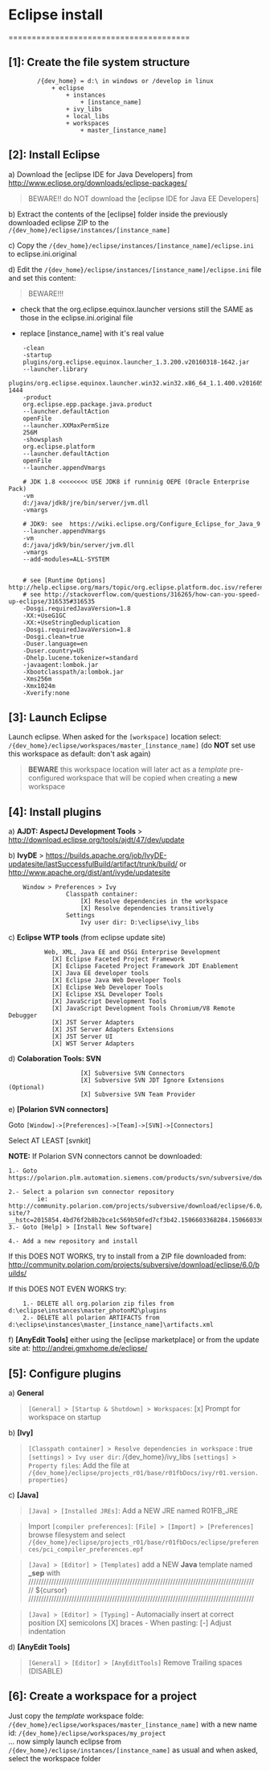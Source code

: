 # Eclipse install
=======================================


## [1]: Create the file system structure
```
		/{dev_home} = d:\ in windows or /develop in linux
			+ eclipse
				+ instances
					+ [instance_name]
				+ ivy_libs
				+ local_libs
				+ workspaces
					+ master_[instance_name]
```

## [2]: Install Eclipse

a) Download the [eclipse IDE for Java Developers] from http://www.eclipse.org/downloads/eclipse-packages/

> BEWARE!! do NOT download the [eclipse IDE for Java EE Developers]

b) Extract the contents of the [eclipse] folder inside the previously downloaded eclipse ZIP to the `/{dev_home}/eclipse/instances/[instance_name]`

c) Copy the `/{dev_home}/eclipse/instances/[instance_name]/eclipse.ini` to eclipse.ini.original

d) Edit the `/{dev_home}/eclipse/instances/[instance_name]/eclipse.ini` file and set this content:

> BEWARE!!!

* check that the org.eclipse.equinox.launcher versions still the SAME as those in the eclipse.ini.original file

* replace [instance_name] with it's real value

```
	-clean
	-startup
	plugins/org.eclipse.equinox.launcher_1.3.200.v20160318-1642.jar
	--launcher.library
	plugins/org.eclipse.equinox.launcher.win32.win32.x86_64_1.1.400.v20160518-1444
	-product
	org.eclipse.epp.package.java.product
	--launcher.defaultAction
	openFile
	--launcher.XXMaxPermSize
	256M
	-showsplash
	org.eclipse.platform
	--launcher.defaultAction
	openFile
	--launcher.appendVmargs

	# JDK 1.8 <<<<<<<< USE JDK8 if runninig OEPE (Oracle Enterprise Pack)
	-vm
	d:/java/jdk8/jre/bin/server/jvm.dll
	-vmargs

	# JDK9: see  https://wiki.eclipse.org/Configure_Eclipse_for_Java_9
	--launcher.appendVmargs
	-vm
	d:/java/jdk9/bin/server/jvm.dll
	-vmargs
	--add-modules=ALL-SYSTEM


	# see [Runtime Options] http://help.eclipse.org/mars/topic/org.eclipse.platform.doc.isv/reference/misc/index.html
	# see http://stackoverflow.com/questions/316265/how-can-you-speed-up-eclipse/316535#316535
	-Dosgi.requiredJavaVersion=1.8
	-XX:+UseG1GC
	-XX:+UseStringDeduplication
	-Dosgi.requiredJavaVersion=1.8
	-Dosgi.clean=true
	-Duser.language=en
	-Duser.country=US
	-Dhelp.lucene.tokenizer=standard
	-javaagent:lombok.jar
	-Xbootclasspath/a:lombok.jar
	-Xms256m
	-Xmx1024m
	-Xverify:none
```

## [3]: Launch Eclipse

Launch eclipse.
When asked for the `[workspace]` location select: `/{dev_home}/eclipse/workspaces/master_[instance_name]` (do **NOT** set use this workspace as default: don't ask again)
> **BEWARE** this workspace location will later act as a _template_ pre-configured workspace that will be copied when creating a **new** workspace


## [4]: Install plugins

a) **AJDT: AspectJ Development Tools** > 	http://download.eclipse.org/tools/ajdt/47/dev/update

b) **IvyDE** > https://builds.apache.org/job/IvyDE-updatesite/lastSuccessfulBuild/artifact/trunk/build/   or    http://www.apache.org/dist/ant/ivyde/updatesite

```
	Window > Preferences > Ivy
				Classpath container:
					[X] Resolve dependencies in the workspace
					[X] Resolve dependencies transitively
				Settings
					Ivy user dir: D:\eclipse\ivy_libs
```
c) **Eclipse WTP tools** (from eclipse update site)

```
		  Web, XML, Java EE and OSGi Enterprise Development
			[X]	Eclipse Faceted Project Framework
			[X] Eclipse Faceted Project Framework JDT Enablement
			[X] Java EE developer tools
			[X] Eclipse Java Web Developer Tools
			[X] Eclipse Web Developer Tools
			[X] Eclipse XSL Developer Tools
			[X] JavaScript Development Tools
			[X] JavaScript Development Tools Chromium/V8 Remote Debugger
			[X] JST Server Adapters
			[X] JST Server Adapters Extensions
			[X] JST Server UI
			[X] WST Server Adapters
```

d) **Colaboration Tools: SVN**

```
					[X] Subversive SVN Connectors
					[X] Subversive SVN JDT Ignore Extensions (Optional)
					[X] Subversive SVN Team Provider
```

e) **[Polarion SVN connectors]**

Goto `[Window]->[Preferences]->[Team]->[SVN]->[Connectors]`

Select AT LEAST [svnkit]

**NOTE:** If Polarion SVN connectors cannot be downloaded:

	1.- Goto https://polarion.plm.automation.siemens.com/products/svn/subversive/download

	2.- Select a polarion svn connector repository
			ie: http://community.polarion.com/projects/subversive/download/eclipse/6.0/update-site/?__hstc=2015854.4bd76f2b8b2bce1c569b50fed7cf3b42.1506603368284.1506603368284.1506603368284.1&__hssc=2015854.1.1506603368285&__hsfp=3974841547
	3.- Goto [Help] > [Install New Software]

	4.- Add a new repository and install

 If this DOES NOT WORKS, try to install from a ZIP file downloaded from:
	http://community.polarion.com/projects/subversive/download/eclipse/6.0/builds/

 If this DOES NOT EVEN WORKS try:

		1.- DELETE all org.polarion zip files from d:\eclipse\instances\master_photonM2\plugins
		2.- DELETE all polarion ARTIFACTS from d:\eclipse\instances\master_[instance_name]\artifacts.xml

f) **[AnyEdit Tools]** either using the [eclipse marketplace] or from the update site at: http://andrei.gmxhome.de/eclipse/

## [5]: Configure plugins

a) **General**
> `[General] > [Startup & Shutdown] > Workspaces`: [x] Prompt for workspace on startup

b) **[Ivy]**

> `[Classpath container] > Resolve dependencies in workspace` : true
> `[settings] > Ivy user dir`: /{dev_home}/ivy_libs
> `[settings] > Property files`: Add the file at `/{dev_home}/eclipse/projects_r01/base/r01fbDocs/ivy/r01.version.properties}`

c) **[Java]**
> `[Java] > [Installed JREs]`: Add a NEW JRE named R01FB_JRE

> Import `[compiler preferences]`: `[File] > [Import] > [Preferences]` browse filesystem and select `/{dev_home}/eclipse/projects_r01/base/r01fbDocs/eclipse/preferences/pci_compiler_preferences.epf`

> `[Java] > [Editor] > [Templates]` add a NEW **Java** template named **_sep** with
> /////////////////////////////////////////////////////////////////////////////////////////  
> //	${cursor}  
> /////////////////////////////////////////////////////////////////////////////////////////   

> `[Java] > [Editor] > [Typing]`
>       - Automacially insert at correct position [X] semicolons [X] braces
>       - When pasting:  [-] Adjust indentation

d) **[AnyEdit Tools]**
> `[General] > [Editor] > [AnyEditTools]` Remove Trailing spaces (DISABLE)


## [6]: Create a workspace for a project

Just copy the _template_ workspace folde: `/{dev_home}/eclipse/workspaces/master_[instance_name]` with a new name id: `/{dev_home}/eclipse/workspaces/my_project`  
... now simply launch eclipse from  `/{dev_home}/eclipse/instances/[instance_name]` as usual and when asked, select the workspace folder

